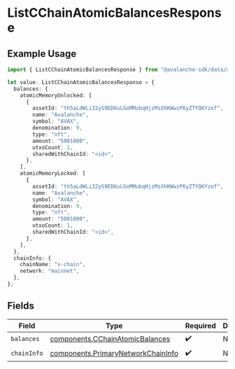 # ListCChainAtomicBalancesResponse

## Example Usage

```typescript
import { ListCChainAtomicBalancesResponse } from "@avalanche-sdk/data/models/components";

let value: ListCChainAtomicBalancesResponse = {
  balances: {
    atomicMemoryUnlocked: [
      {
        assetId: "th5aLdWLi32yS9ED6uLGoMMubqHjzMsXhKWwzP6yZTYQKYzof",
        name: "Avalanche",
        symbol: "AVAX",
        denomination: 9,
        type: "nft",
        amount: "5001000",
        utxoCount: 1,
        sharedWithChainId: "<id>",
      },
    ],
    atomicMemoryLocked: [
      {
        assetId: "th5aLdWLi32yS9ED6uLGoMMubqHjzMsXhKWwzP6yZTYQKYzof",
        name: "Avalanche",
        symbol: "AVAX",
        denomination: 9,
        type: "nft",
        amount: "5001000",
        utxoCount: 1,
        sharedWithChainId: "<id>",
      },
    ],
  },
  chainInfo: {
    chainName: "x-chain",
    network: "mainnet",
  },
};
```

## Fields

| Field                                                                                    | Type                                                                                     | Required                                                                                 | Description                                                                              |
| ---------------------------------------------------------------------------------------- | ---------------------------------------------------------------------------------------- | ---------------------------------------------------------------------------------------- | ---------------------------------------------------------------------------------------- |
| `balances`                                                                               | [components.CChainAtomicBalances](../../models/components/cchainatomicbalances.md)       | :heavy_check_mark:                                                                       | N/A                                                                                      |
| `chainInfo`                                                                              | [components.PrimaryNetworkChainInfo](../../models/components/primarynetworkchaininfo.md) | :heavy_check_mark:                                                                       | N/A                                                                                      |